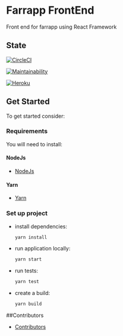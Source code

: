 # Farrapp FrontEnd

Front end for farrapp using React Framework

## State

[![CircleCI](https://circleci.com/gh/BowLATAM/farrapp-frontend.svg?style=svg)](https://circleci.com/gh/BowLATAM/farrapp-frontend)

[![Maintainability](https://api.codeclimate.com/v1/badges/7a8077e7743de3c749d5/maintainability)](https://codeclimate.com/github/BowLATAM/farrapp-frontend/maintainability)

[![Heroku](https://wmpics.pics/di-NNAT.png)](https://farrapp-frontend.herokuapp.com/)

## Get Started

To get started consider:

### Requirements

You will need to install:

#### NodeJs

- [NodeJs](https://nodejs.org/es/download/)

#### Yarn

- [Yarn](https://yarnpkg.com/en/docs/install)

### Set up project

- install dependencies:

  ```bash
  yarn install
  ```

- run application locally:

  ```bash
  yarn start
  ```

- run tests:

  ```bash
  yarn test
  ```

- create a build:
  ```bash
  yarn build
  ```

##Contributors

- [Contributors](https://github.com/BowLATAM/farrapp-frontend/graphs/contributors)
